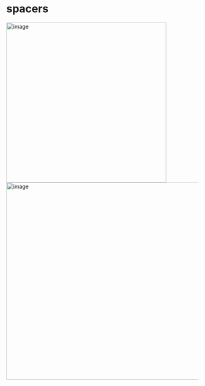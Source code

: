 # spacers

<img width="419" alt="image" src="https://github.com/user-attachments/assets/33a6b47a-454b-4880-8f06-4cd5bc781cb5">
<img width="517" alt="image" src="https://github.com/user-attachments/assets/3794307d-e16b-4507-99b0-02bdaac35cca">

